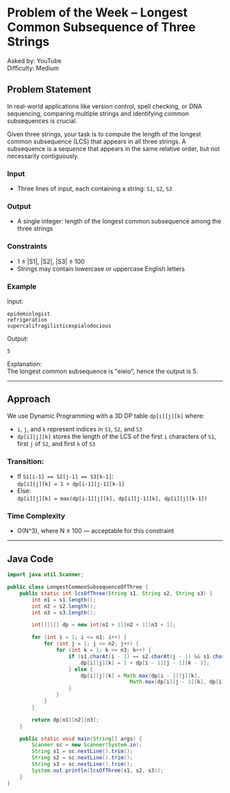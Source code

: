 # Problem of the Week – Longest Common Subsequence of Three Strings

Asked by: YouTube  
Difficulty: Medium  

## Problem Statement

In real-world applications like version control, spell checking, or DNA sequencing, comparing multiple strings and identifying common subsequences is crucial.

Given three strings, your task is to compute the length of the longest common subsequence (LCS) that appears in all three strings. A subsequence is a sequence that appears in the same relative order, but not necessarily contiguously.

### Input
- Three lines of input, each containing a string: `S1`, `S2`, `S3`

### Output
- A single integer: length of the longest common subsequence among the three strings

### Constraints
- 1 ≤ |S1|, |S2|, |S3| ≤ 100
- Strings may contain lowercase or uppercase English letters

### Example
Input:
```
epidemiologist
refrigeration
supercalifragilisticexpialodocious
```

Output:
```
5
```

Explanation:  
The longest common subsequence is "eieio", hence the output is 5.

---

## Approach

We use Dynamic Programming with a 3D DP table `dp[i][j][k]` where:

- `i`, `j`, and `k` represent indices in `S1`, `S2`, and `S3`
- `dp[i][j][k]` stores the length of the LCS of the first `i` characters of `S1`, first `j` of `S2`, and first `k` of `S3`

### Transition:
- If `S1[i-1] == S2[j-1] == S3[k-1]`:  
  `dp[i][j][k] = 1 + dp[i-1][j-1][k-1]`
- Else:  
  `dp[i][j][k] = max(dp[i-1][j][k], dp[i][j-1][k], dp[i][j][k-1])`

### Time Complexity
- O(N^3), where N ≤ 100 — acceptable for this constraint

---

## Java Code

```java
import java.util.Scanner;

public class LongestCommonSubsequenceOfThree {
    public static int lcsOfThree(String s1, String s2, String s3) {
        int n1 = s1.length();
        int n2 = s2.length();
        int n3 = s3.length();

        int[][][] dp = new int[n1 + 1][n2 + 1][n3 + 1];

        for (int i = 1; i <= n1; i++) {
            for (int j = 1; j <= n2; j++) {
                for (int k = 1; k <= n3; k++) {
                    if (s1.charAt(i - 1) == s2.charAt(j - 1) && s1.charAt(i - 1) == s3.charAt(k - 1)) {
                        dp[i][j][k] = 1 + dp[i - 1][j - 1][k - 1];
                    } else {
                        dp[i][j][k] = Math.max(dp[i - 1][j][k],
                                        Math.max(dp[i][j - 1][k], dp[i][j][k - 1]));
                    }
                }
            }
        }

        return dp[n1][n2][n3];
    }

    public static void main(String[] args) {
        Scanner sc = new Scanner(System.in);
        String s1 = sc.nextLine().trim();
        String s2 = sc.nextLine().trim();
        String s3 = sc.nextLine().trim();
        System.out.println(lcsOfThree(s1, s2, s3));
    }
}
```
